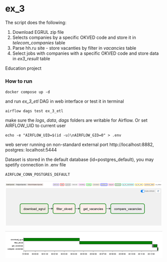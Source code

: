 # ex_3
The script does the following:
1. Download EGRUL zip file
2. Selects companies by a specific OKVED code and store it in _telecom_companies_ table
3. Parse hh.ru site - store vacanties by filter in _vacancies_ table
4. Select jobs with companies with a specific OKVED code and store data in _ex3_result_ table

Education project

### How to run
```
docker compose up -d
```
and run _ex_3_etl_ DAG in web interface or test it in terminal
```
airflow dags test ex_3_etl
```
make sure the _logs_, _data_, _dags_ folders are writable for Airflow. Or set AIRFLOW_UID to current user
```
echo -e "AIRFLOW_UID=$(id -u)\nAIRFLOW_GID=0" > .env
```

web server running on non-standard external port http://localhost:8882, postgres: localhost:5444

Dataset is stored in the default database (id=postgres_default), you may spetify connection in .env file 
```
AIRFLOW_CONN_POSTGRES_DEFAULT
```

![screen 1](https://github.com/Arsenicu/ex_3/blob/main/sc1.png)

![screen 1](https://github.com/Arsenicu/ex_3/blob/main/sc4.png)
